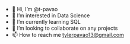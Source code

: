 - 👋 Hi, I’m @t-pavao
- 👀 I’m interested in Data Science
- 🌱 I’m currently learning SQL
- 💞️ I’m looking to collaborate on any projects
- 📫 How to reach me tylerpavao13@gmail.com

<!---
t-pavao/t-pavao is a ✨ special ✨ repository because its `README.md` (this file) appears on your GitHub profile.
You can click the Preview link to take a look at your changes.
--->
